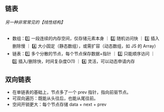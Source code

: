 ## 链表
###### 另一种非常常见的【线性结构】
- 数组：1️⃣ 一段连续的内存空间，仅存储元素本身 ｜ 2️⃣ 随机访问快 ｜ 3️⃣ 插入删除慢 ｜ 4️⃣ 大小固定（静态数组），或需扩容（动态数组，如 JS 的 Array）
- 链表：1️⃣ 多个分散的节点，每个节点保存数据+指针 ｜ 2️⃣ 只能顺序访问 ｜ 3️⃣ 插入/删除快，时间复杂度O(1) ｜ 4️⃣ 灵活，可以动态申请内存

## 双向链表
- 在单链表的基础上，节点多了一个 prev 指针，指向前驱节点。
- 可双向遍历：既能从头往后，也能从尾往前。
- 空间开销更大：每个节点存储 data + next + prev